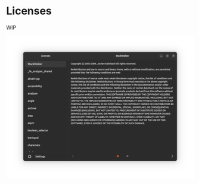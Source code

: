 # Licenses

WIP

![Linux](https://raw.githubusercontent.com/ubuntu-flutter-community/licenses/main/screenshots/linux.png)

